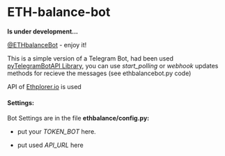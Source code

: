 # ETH-balance-bot

**Is under development...**

[@ETHbalanceBot](https://t.me/ETHbalanceBot "@ETHbalanceBot") - enjoy it!

This is a simple version of a Telegram Bot, had been used [pyTelegramBotAPI Library](https://github.com/eternnoir/pyTelegramBotAPI "pyTelegramBotAPI Library GitHub Repository"), you can use *start_polling* or *webhook* updates methods for recieve the messages (see ethbalancebot.py code)

API of [Ethplorer.io](https://ethplorer.io/ "Ethplorer.io") is used

#### Settings:

Bot Settings are in the file **ethbalance/config.py:**

*  put your *TOKEN_BOT* here.

*  put used *API_URL* here